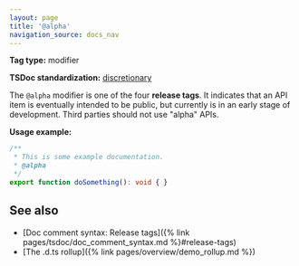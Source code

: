 ```yaml
---
layout: page
title: '@alpha'
navigation_source: docs_nav
---
```


**Tag type:** modifier

**TSDoc standardization:** [discretionary](
https://github.com/Microsoft/tsdoc/blob/master/tsdoc/src/details/Standardization.ts)

The `@alpha` modifier is one of the four **release tags**.  It indicates that an API item is eventually intended
to be public, but currently is in an early stage of development.  Third parties should not use "alpha" APIs.

**Usage example:**

```ts
/**
 * This is some example documentation.
 * @alpha
 */
export function doSomething(): void { }
```

## See also

- [Doc comment syntax: Release tags]({% link pages/tsdoc/doc_comment_syntax.md %}#release-tags)
- [The .d.ts rollup]({% link pages/overview/demo_rollup.md %})
